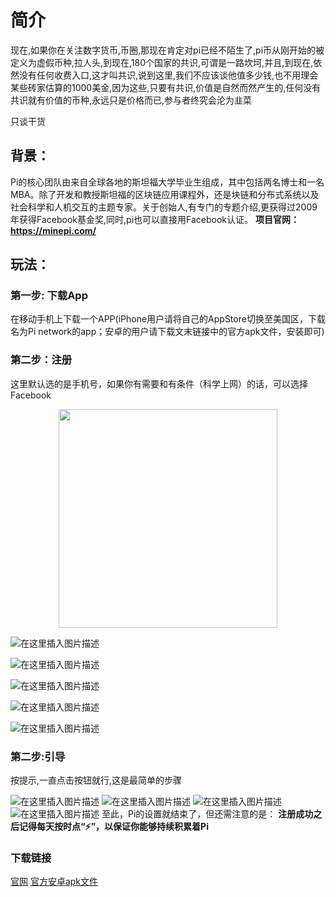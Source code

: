 ﻿# 简介
现在,如果你在关注数字货币,币圈,那现在肯定对pi已经不陌生了,pi币从刚开始的被定义为虚假币种,拉人头,到现在,180个国家的共识,可谓是一路坎坷,并且,到现在,依然没有任何收费入口,这才叫共识,说到这里,我们不应该谈他值多少钱,也不用理会某些砖家估算的1000美金,因为这些,只要有共识,价值是自然而然产生的,任何没有共识就有价值的币种,永远只是价格而已,参与者终究会沦为韭菜

只谈干货

## 背景：
Pi的核心团队由来自全球各地的斯坦福大学毕业生组成，其中包括两名博士和一名MBA。除了开发和教授斯坦福的区块链应用课程外，还是块链和分布式系统以及社会科学和人机交互的主题专家。关于创始人,有专门的专题介绍,更获得过2009年获得Facebook基金奖,同时,pi也可以直接用Facebook认证。
**项目官网：https://minepi.com/**

## 玩法：
### 第一步: 下载App
在移动手机上下载一个APP(iPhone用户请将自己的AppStore切换至美国区，下载名为Pi network的app；安卓的用户请下载文末链接中的官方apk文件，安装即可)
### 第二步：注册
这里默认选的是手机号，如果你有需要和有条件（科学上网）的话，可以选择Facebook

<div align="center">
<img src="https://img-blog.csdnimg.cn/20210218131546127.jpg#pic_center" width="350px">
</div>

![在这里插入图片描述](https://img-blog.csdnimg.cn/20210218131546127.jpg#pic_center)

![在这里插入图片描述](https://img-blog.csdnimg.cn/2021021813155558.jpg#pic_center)

![在这里插入图片描述](https://img-blog.csdnimg.cn/20210218131749875.jpg#pic_center)

![在这里插入图片描述](https://img-blog.csdnimg.cn/20210218131800847.jpg#pic_center)

![在这里插入图片描述](https://img-blog.csdnimg.cn/20210218131810430.png?x-oss-process=image/watermark,type_ZmFuZ3poZW5naGVpdGk,shadow_10,text_aHR0cHM6Ly9ibG9nLmNzZG4ubmV0L3dlaXhpbl80NTQ5ODE3Mw==,size_16,color_FFFFFF,t_70#pic_center)

### 第二步:引导
按提示,一直点击按钮就行,这是最简单的步骤

![在这里插入图片描述](https://img-blog.csdnimg.cn/20210218131837218.jpg?x-oss-process=image/watermark,type_ZmFuZ3poZW5naGVpdGk,shadow_10,text_aHR0cHM6Ly9ibG9nLmNzZG4ubmV0L3dlaXhpbl80NTQ5ODE3Mw==,size_16,color_FFFFFF,t_70#pic_center)
![在这里插入图片描述](https://img-blog.csdnimg.cn/20210218131947610.jpg?x-oss-process=image/watermark,type_ZmFuZ3poZW5naGVpdGk,shadow_10,text_aHR0cHM6Ly9ibG9nLmNzZG4ubmV0L3dlaXhpbl80NTQ5ODE3Mw==,size_16,color_FFFFFF,t_70#pic_center)
![在这里插入图片描述](https://img-blog.csdnimg.cn/20210218132001515.jpg?x-oss-process=image/watermark,type_ZmFuZ3poZW5naGVpdGk,shadow_10,text_aHR0cHM6Ly9ibG9nLmNzZG4ubmV0L3dlaXhpbl80NTQ5ODE3Mw==,size_16,color_FFFFFF,t_70#pic_center)
![在这里插入图片描述](https://img-blog.csdnimg.cn/20210218132010955.jpg#pic_center)
至此，Pi的设置就结束了，但还需注意的是：
**注册成功之后记得每天按时点“⚡”，以保证你能够持续积累着Pi**

### 下载链接
[官网](https://minepi.com/#download)
[官方安卓apk文件](https://d1bdkd0g1kai9c.cloudfront.net/apk/last.apk)
